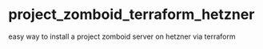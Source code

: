 # project_zomboid_terraform_hetzner
easy way to install a project zomboid server on hetzner via terraform
